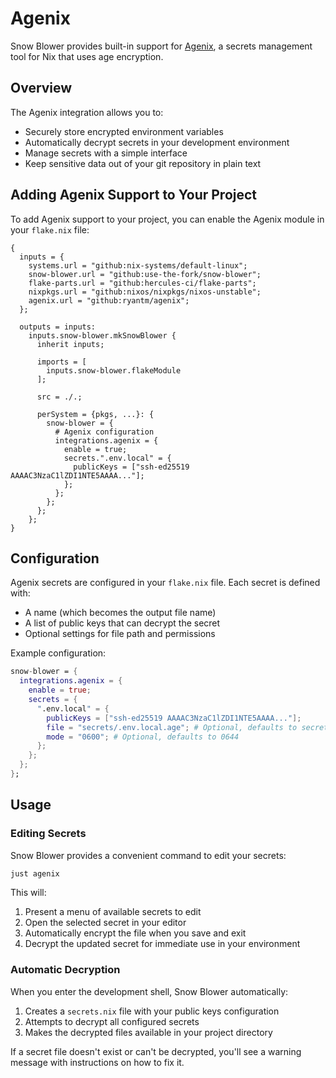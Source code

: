 # Agenix

Snow Blower provides built-in support for [Agenix](https://github.com/ryantm/agenix), a secrets management tool for Nix that uses age encryption.

## Overview

The Agenix integration allows you to:

- Securely store encrypted environment variables
- Automatically decrypt secrets in your development environment
- Manage secrets with a simple interface
- Keep sensitive data out of your git repository in plain text

## Adding Agenix Support to Your Project

To add Agenix support to your project, you can enable the Agenix module in your `flake.nix` file:

```nix{21-28}
{
  inputs = {
    systems.url = "github:nix-systems/default-linux";
    snow-blower.url = "github:use-the-fork/snow-blower";
    flake-parts.url = "github:hercules-ci/flake-parts";
    nixpkgs.url = "github:nixos/nixpkgs/nixos-unstable";
    agenix.url = "github:ryantm/agenix";
  };

  outputs = inputs:
    inputs.snow-blower.mkSnowBlower {
      inherit inputs;

      imports = [
        inputs.snow-blower.flakeModule
      ];

      src = ./.;

      perSystem = {pkgs, ...}: {
        snow-blower = {
          # Agenix configuration
          integrations.agenix = {
            enable = true;
            secrets.".env.local" = {
              publicKeys = ["ssh-ed25519 AAAAC3NzaC1lZDI1NTE5AAAA..."];
            };
          };
        };
      };
    };
}
```

## Configuration

Agenix secrets are configured in your `flake.nix` file. Each secret is defined with:

- A name (which becomes the output file name)
- A list of public keys that can decrypt the secret
- Optional settings for file path and permissions

Example configuration:

```nix
snow-blower = {
  integrations.agenix = {
    enable = true;
    secrets = {
      ".env.local" = {
        publicKeys = ["ssh-ed25519 AAAAC3NzaC1lZDI1NTE5AAAA..."];
        file = "secrets/.env.local.age"; # Optional, defaults to secrets/<name>.age
        mode = "0600"; # Optional, defaults to 0644
      };
    };
  };
};
```

## Usage

### Editing Secrets

Snow Blower provides a convenient command to edit your secrets:

```bash
just agenix
```

This will:
1. Present a menu of available secrets to edit
2. Open the selected secret in your editor
3. Automatically encrypt the file when you save and exit
4. Decrypt the updated secret for immediate use in your environment


### Automatic Decryption

When you enter the development shell, Snow Blower automatically:
1. Creates a `secrets.nix` file with your public keys configuration
2. Attempts to decrypt all configured secrets
3. Makes the decrypted files available in your project directory

If a secret file doesn't exist or can't be decrypted, you'll see a warning message with instructions on how to fix it.

<!--@include: ./agenix-options.md-->
